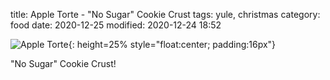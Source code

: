 title: Apple Torte - "No Sugar" Cookie Crust
tags: yule, christmas
category: food
date: 2020-12-25
modified: 2020-12-24 18:52

![Apple Torte]({static}/images/universe/IMG_3024.JPG){: height=25% style="float:center; padding:16px"}

"No Sugar" Cookie Crust!


